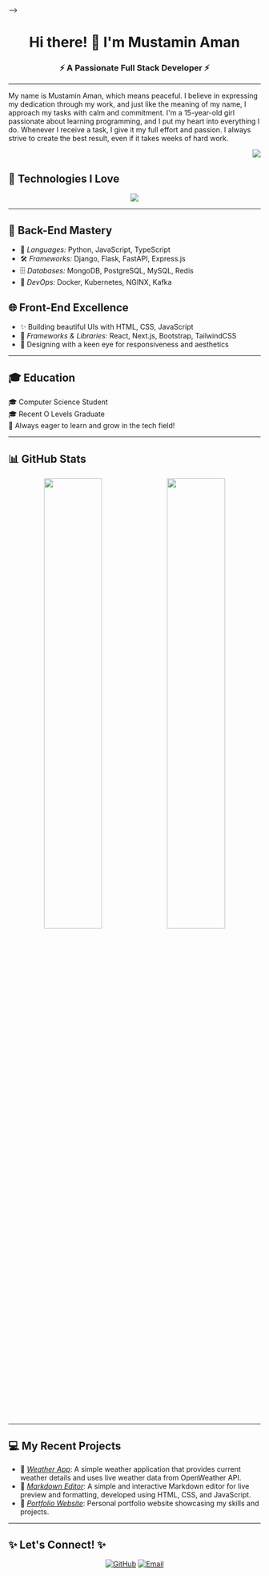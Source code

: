 <!-- <h1 align="center">
  <a href="https://git.io/typing-svg">
    <img src="https://readme-typing-svg.demolab.com?font=Montserrat&weight=600&size=28&duration=2000&pause=1000&color=363299&center=true&vCenter=true&width=600&lines=Hi+there!+👋+I'm+Mustamin+Aman;A+Passionate+Full+Stack+Developer" />
  </a>
</h1>

<div align="center">
  <img src="https://media.giphy.com/media/L1R1tvI9svkIWwpVYr/giphy.gif" width="400" height="200" alt="Coding gif"/>
</div>

---

<h3 align="center">⚡ A Passionate Full Stack Developer ⚡</h3>
<br/>

<p align="center">
  My name is Mustamin Aman, which means peaceful. I believe in expressing my dedication through my work, and just like the meaning of my name, I approach my tasks with calm and commitment. I’m a 15-year-old girl passionate about learning programming, and I put my heart into everything I do. Whenever I receive a task, I give it my full effort and passion. I always strive to create the best result, even if it takes weeks of hard work.







</p>

<div align="right">
  <img src="https://visitor-badge.laobi.icu/badge?page_id=themystiquemindset/.HashimThePassionate/&left_color=red&right_color=green&left_text=Visitors" />
</div>


## 🚀 Technologies I Love
<div align="center">
    <img src="https://skillicons.dev/icons?i=javascript,html,css,python,git,github,vscode" />
</div>


---

## 🐍 Back-End Mastery
- 🌟 *Languages:* Python, JavaScript, TypeScript
- 🛠 *Frameworks:* Django, Flask, FastAPI, Express.js
- 🗄 *Databases:* MongoDB, PostgreSQL, MySQL, Redis
- 🚀 *DevOps:* Docker, Kubernetes, NGINX, Kafka

## 🌐 Front-End Excellence
- ✨ Building beautiful UIs with HTML, CSS, JavaScript
- 🌈 Frameworks & Libraries: React, Next.js, Bootstrap, TailwindCSS
- 🎨 Designing with a keen eye for responsiveness and aesthetics

---


## 🎓 Education
🎓 Computer Science Student  
🎓 Recent O Levels Graduate  
📖 Always eager to learn and grow in the tech field!  

---

## 📊 GitHub Stats
<div align="center">
  <img src="https://github-readme-stats.vercel.app/api?username=themystiquemindset&show_icons=true&theme=radical&hide_border=true" width="48%" />
  <img src="https://github-readme-streak-stats.herokuapp.com/?user=themystiquemindset&theme=radical&hide_border=true" width="48%" />
</div>

---

## 💻 My Recent Projects
- 🌟 *[Weather App](https://themystiquemindset.github.io/weather-app/)*: A simple weather application that provides current weather details and uses live weather data from OpenWeather API.
- 🌟 *[Markdown Editor](https://themystiquemindset.github.io/Markdown-Editor/)*: A simple and interactive Markdown editor for live preview and formatting, developed using HTML, CSS, and JavaScript.
- 🌟 *[Project Name](#)*: A brief description of the project.

---

<!-- ## 📫 Contact Me
📧 Email: [mishiaman142@gmail.com](mailto:muishiaman142@gmail.com)  
🤝 Open to collaborations and consultations!   -->

<!-- ---

<div align="center">
  <h3>✨ Let's Connect! ✨</h3>
  <a href="https://github.com/themystiquemindset"><img src="https://img.shields.io/badge/GitHub-100000?style=for-the-badge&logo=github&logoColor=white" alt="GitHub"></a>
  <a href="https://linkedin.com/in/yourprofile"><img src="https://img.shields.io/badge/LinkedIn-0077B5?style=for-the-badge&logo=linkedin&logoColor=white" alt="LinkedIn"></a>
  <a href="mailto:muishiaman142@gmail.com"><img src="https://img.shields.io/badge/Email-EA4335?style=for-the-badge&logo=gmail&logoColor=white" alt="Email"></a>
</div>
 -->
 -->







# <div align="center">Hi there! 👋 I'm Mustamin Aman</div>

<div align="center">
  <h3>⚡ A Passionate Full Stack Developer ⚡</h3>
</div>

---

<p>
  My name is Mustamin Aman, which means peaceful. I believe in expressing my dedication through my work, and just like the meaning of my name, I approach my tasks with calm and commitment. I'm a 15-year-old girl passionate about learning programming, and I put my heart into everything I do. Whenever I receive a task, I give it my full effort and passion. I always strive to create the best result, even if it takes weeks of hard work.
</p>

<div align="right">
  <img src="https://visitor-badge.laobi.icu/badge?page_id=themystiquemindset/.HashimThePassionate/&left_color=red&right_color=green&left_text=Visitors" />
</div>

## 🚀 Technologies I Love
<div align="center">
    <img src="https://skillicons.dev/icons?i=javascript,html,css,python,git,github,vscode" />
</div>

---

## 🐍 Back-End Mastery
- 🌟 *Languages:* Python, JavaScript, TypeScript
- 🛠 *Frameworks:* Django, Flask, FastAPI, Express.js
- 🗄 *Databases:* MongoDB, PostgreSQL, MySQL, Redis
- 🚀 *DevOps:* Docker, Kubernetes, NGINX, Kafka

## 🌐 Front-End Excellence
- ✨ Building beautiful UIs with HTML, CSS, JavaScript
- 🌈 *Frameworks & Libraries:* React, Next.js, Bootstrap, TailwindCSS
- 🎨 Designing with a keen eye for responsiveness and aesthetics

---

## 🎓 Education
🎓 Computer Science Student  
🎓 Recent O Levels Graduate  
📖 Always eager to learn and grow in the tech field!  

---

## 📊 GitHub Stats
<div align="center">
  <img src="https://github-readme-stats.vercel.app/api?username=themystiquemindset&show_icons=true&theme=radical&hide_border=true" width="48%" />
  <img src="https://github-readme-streak-stats.herokuapp.com/?user=themystiquemindset&theme=radical&hide_border=true" width="48%" />
</div>

---

## 💻 My Recent Projects
- 🌟 *[Weather App](https://themystiquemindset.github.io/weather-app/)*: A simple weather application that provides current weather details and uses live weather data from OpenWeather API.
- 🌟 *[Markdown Editor](https://themystiquemindset.github.io/Markdown-Editor/)*: A simple and interactive Markdown editor for live preview and formatting, developed using HTML, CSS, and JavaScript.
- 🌟 *[Portfolio Website](#)*: Personal portfolio website showcasing my skills and projects.

---

## ✨ Let's Connect! ✨
<div align="center">
  <a href="https://github.com/themystiquemindset"><img src="https://img.shields.io/badge/GitHub-100000?style=for-the-badge&logo=github&logoColor=white" alt="GitHub"></a>
  <a href="mailto:muishiaman142@gmail.com"><img src="https://img.shields.io/badge/Email-EA4335?style=for-the-badge&logo=gmail&logoColor=white" alt="Email"></a>
</div>